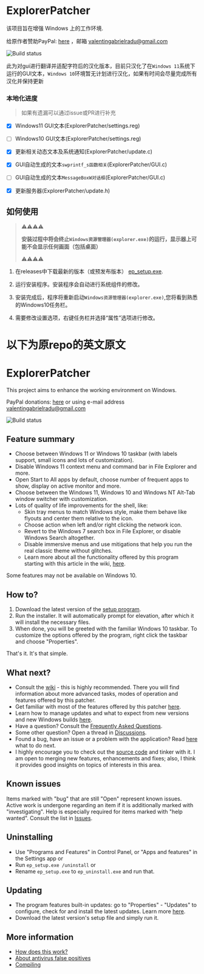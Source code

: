 # ExplorerPatcher
该项目旨在增强 Windows 上的工作环境.

给原作者赞助PayPal: [here](https://www.paypal.com/donate?business=valentingabrielradu%40gmail.com&no_recurring=0&item_name=ExplorerPatcher&currency_code=EUR) ，邮箱 valentingabrielradu@gmail.com

![Build status](https://github.com/Yukari316/ExplorerPatcher_zh-CN/actions/workflows/build.yml/badge.svg)

此为对gui进行翻译并适配字符后的汉化版本，目前只汉化了在`Windows 11`系统下运行的GUI文本，`Windows 10`环境暂无计划进行汉化，如果有时间会尽量完成所有汉化并保持更新

### 本地化进度
> 如果有遗漏可以通过issue或PR进行补充
- [x] Windows11 GUI文本(ExplorerPatcher/settings.reg)
- [ ] Windows10 GUI文本(ExplorerPatcher/settings.reg)
- [x] 更新相关动态文本及系统通知(ExplorerPatcher/update.c)
- [x] GUI自动生成的文本`swprintf_s函数相关`(ExplorerPatcher/GUI.c)
- [ ] GUI自动生成的文本`MessageBoxW对话框`(ExplorerPatcher/GUI.c)
- [x] 更新服务器(ExplorerPatcher/update.h)


## 如何使用

> ⚠⚠⚠⚠
> 
> **安装过程中将会终止`Windows资源管理器(explorer.exe)`的运行，显示器上可能不会显示任何画面（包括桌面）**
> 
> ⚠⚠⚠⚠

1. 在releases中下载最新的版本（或预发布版本） [ep_setup.exe](https://github.com/Yukari316/ExplorerPatcher_zh-CN/releases/).

2. 运行安装程序。安装程序会自动进行系统组件的修改。

3. 安装完成后，程序将重新启动`Windows资源管理器(explorer.exe)`,您将看到熟悉的Windows10任务栏。

4. 需要修改设置选项，右键任务栏并选择“属性”选项进行修改。

# 以下为原repo的英文原文

# ExplorerPatcher
This project aims to enhance the working environment on Windows.

PayPal donations: [here](https://www.paypal.com/donate?business=valentingabrielradu%40gmail.com&no_recurring=0&item_name=ExplorerPatcher&currency_code=EUR) or using e-mail address valentingabrielradu@gmail.com

![Build status](https://github.com/valinet/ExplorerPatcher/actions/workflows/build.yml/badge.svg)

## Feature summary

* Choose between Windows 11 or Windows 10 taskbar (with labels support, small icons and lots of customization).
* Disable Windows 11 context menu and command bar in File Explorer and more.
* Open Start to All apps by default, choose number of frequent apps to show, display on active monitor and more.
* Choose between the Windows 11, Windows 10 and Windows NT Alt-Tab window switcher with customization.
* Lots of quality of life improvements for the shell, like:
  * Skin tray menus to match Windows style, make them behave like flyouts and center them relative to the icon.
  * Choose action when left and/or right clicking the network icon.
  * Revert to the Windows 7 search box in File Explorer, or disable Windows Search altogether.
  * Disable immersive menus and use mitigations that help you run the real classic theme without glitches.
  * Learn more about all the functionality offered by this program starting with this article in the wiki, [here](https://github.com/valinet/ExplorerPatcher/wiki/All-features).

Some features may not be available on Windows 10.

## How to?

1. Download the latest version of the [setup program](https://github.com/valinet/ExplorerPatcher/releases/latest/download/ep_setup.exe).
2. Run the installer. It will automatically prompt for elevation, after which it will install the necessary files.
3. When done, you will be greeted with the familiar Windows 10 taskbar. To customize the options offered by the program, right click the taskbar and choose "Properties".

That's it. It's that simple.

## What next?

* Consult the [wiki](https://github.com/valinet/ExplorerPatcher/wiki) - this is highly recommended. There you will find information about more advanced tasks, modes of operation and features offered by this patcher.
* Get familiar with most of the features offered by this patcher [here](https://github.com/valinet/ExplorerPatcher/wiki/All-features).
* Learn how to manage updates and what to expect from new versions and new Windows builds [here](https://github.com/valinet/ExplorerPatcher/wiki/Configure-updates).
* Have a question? Consult the [Frequently Asked Questions](https://github.com/valinet/ExplorerPatcher/wiki/Frequently-asked-questions).
* Some other question? Open a thread in [Discussions](https://github.com/valinet/ExplorerPatcher/discussions).
* Found a bug, have an issue or a problem with the application? Read [here](https://github.com/valinet/ExplorerPatcher/wiki/Reporting-problems) what to do next.
* I highly encourage you to check out the [source code](https://github.com/valinet/ExplorerPatcher/tree/master) and tinker with it. I am open to merging new features, enhancements and fixes; also, I think it provides good insights on topics of interests in this area.

## Known issues

Items marked with "bug" that are still "Open" represent known issues. Active work is undergone regarding an item if it is additionally marked with "investigating". Help is especially required for items marked with "help wanted". Consult the list in [Issues](https://github.com/valinet/ExplorerPatcher/issues).

## Uninstalling

* Use "Programs and Features" in Control Panel, or "Apps and features" in the Settings app or
* Run `ep_setup.exe /uninstall` or
* Rename `ep_setup.exe` to `ep_uninstall.exe` and run that.

## Updating

* The program features built-in updates: go to "Properties" - "Updates" to configure, check for and install the latest updates. Learn more [here](https://github.com/valinet/ExplorerPatcher/wiki/Configure-updates).
* Download the latest version's setup file and simply run it.

## More information

* [How does this work?](https://github.com/valinet/ExplorerPatcher/wiki/How-does-it-work)
* [About antivirus false positives](https://github.com/valinet/ExplorerPatcher/wiki/Antivirus-false-positives)
* [Compiling](https://github.com/valinet/ExplorerPatcher/wiki/Compiling)

